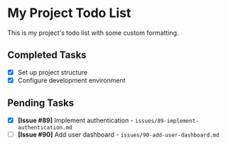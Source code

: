 # My Project Todo List

This is my project's todo list with some custom formatting.

## Completed Tasks
- [x] Set up project structure
- [x] Configure development environment

## Pending Tasks
- [x] **[Issue #89]** Implement authentication - `issues/89-implement-authentication.md`
- [ ] **[Issue #90]** Add user dashboard - `issues/90-add-user-dashboard.md`
